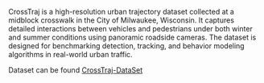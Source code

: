 CrossTraj is a high-resolution urban trajectory dataset collected at a midblock crosswalk in the City of Milwaukee, Wisconsin. It captures detailed interactions between vehicles and pedestrians under both winter and summer conditions using panoramic roadside cameras. The dataset is designed for benchmarking detection, tracking, and behavior modeling algorithms in real-world urban traffic.


Dataset can be found [CrossTraj-DataSet](https://panthers-my.sharepoint.com/:f:/g/personal/muhamm72_uwm_edu/EtMlMxW-TLtGomVDfiTQBL4BVgBp_GGgCOhUZzYqztvWFA?e=sPi3LP)
